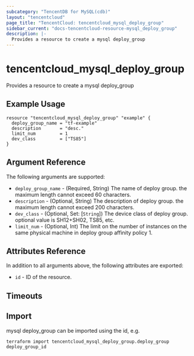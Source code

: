 ```yaml
---
subcategory: "TencentDB for MySQL(cdb)"
layout: "tencentcloud"
page_title: "TencentCloud: tencentcloud_mysql_deploy_group"
sidebar_current: "docs-tencentcloud-resource-mysql_deploy_group"
description: |-
  Provides a resource to create a mysql deploy_group
---
```


# tencentcloud_mysql_deploy_group

Provides a resource to create a mysql deploy_group

## Example Usage

```hcl
resource "tencentcloud_mysql_deploy_group" "example" {
  deploy_group_name = "tf-example"
  description       = "desc."
  limit_num         = 1
  dev_class         = ["TS85"]
}
```

## Argument Reference

The following arguments are supported:

* `deploy_group_name` - (Required, String) The name of deploy group. the maximum length cannot exceed 60 characters.
* `description` - (Optional, String) The description of deploy group. the maximum length cannot exceed 200 characters.
* `dev_class` - (Optional, Set: [`String`]) The device class of deploy group. optional value is SH12+SH02, TS85, etc.
* `limit_num` - (Optional, Int) The limit on the number of instances on the same physical machine in deploy group affinity policy 1.

## Attributes Reference

In addition to all arguments above, the following attributes are exported:

* `id` - ID of the resource.



## Timeouts

<no value>


## Import

mysql deploy_group can be imported using the id, e.g.

```
terraform import tencentcloud_mysql_deploy_group.deploy_group deploy_group_id
```

